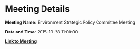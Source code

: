 # Meeting Details

**Meeting Name:** Environment Strategic Policy Committee Meeting

**Date and Time:** 2015-10-28 11:00:00

**[Link to Meeting](https://www.limerick.ie/council/whats-on/environment-strategic-policy-committee-meeting-2)**
